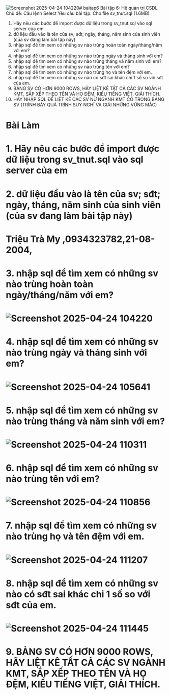 ![Screenshot 2025-04-24 104220](https://github.com/user-attachments/assets/6d9fcb4b-6104-400f-a8ec-f4145b60968a)# baitap6
Bài tập 6: Hệ quản trị CSDL
Chủ đề: Câu lệnh Select
Yêu cầu bài tập: 
Cho file sv_tnut.sql (1.6MB)
1. Hãy nêu các bước để import được dữ liệu trong sv_tnut.sql vào sql server của em
2. dữ liệu đầu vào là tên của sv; sđt; ngày, tháng, năm sinh của sinh viên (của sv đang làm bài tập này)
3. nhập sql để tìm xem có những sv nào trùng hoàn toàn ngày/tháng/năm với em?
4. nhập sql để tìm xem có những sv nào trùng ngày và tháng sinh với em?
5. nhập sql để tìm xem có những sv nào trùng tháng và năm sinh với em?
6. nhập sql để tìm xem có những sv nào trùng tên với em?
7. nhập sql để tìm xem có những sv nào trùng họ và tên đệm với em.
8. nhập sql để tìm xem có những sv nào có sđt sai khác chỉ 1 số so với sđt của em.
9. BẢNG SV CÓ HƠN 9000 ROWS, HÃY LIỆT KÊ TẤT CẢ CÁC SV NGÀNH KMT, SẮP XẾP THEO TÊN VÀ HỌ ĐỆM, KIỂU TIẾNG  VIỆT, GIẢI THÍCH.
10. HÃY NHẬP SQL ĐỂ LIỆT KÊ CÁC SV NỮ NGÀNH KMT CÓ TRONG BẢNG SV (TRÌNH BÀY QUÁ TRÌNH SUY NGHĨ VÀ GIẢI NHỮNG VỨNG MẮC)
# Bài Làm
# 1. Hãy nêu các bước để import được dữ liệu trong sv_tnut.sql vào sql server của em
# 2. dữ liệu đầu vào là tên của sv; sđt; ngày, tháng, năm sinh của sinh viên (của sv đang làm bài tập này)
# Triệu Trà My ,0934323782,21-08-2004,
# 3. nhập sql để tìm xem có những sv nào trùng hoàn toàn ngày/tháng/năm với em?
# ![Screenshot 2025-04-24 104220](https://github.com/user-attachments/assets/f445fc8b-d852-476a-97b2-9b32eeedda63)
# 4. nhập sql để tìm xem có những sv nào trùng ngày và tháng sinh với em?
# ![Screenshot 2025-04-24 105641](https://github.com/user-attachments/assets/af113eb0-221c-4df5-a71d-6499434f3a4a)
# 5. nhập sql để tìm xem có những sv nào trùng tháng và năm sinh với em?
# ![Screenshot 2025-04-24 110311](https://github.com/user-attachments/assets/14096f40-7fec-4c8e-a924-d44b61df4bb0)
# 6. nhập sql để tìm xem có những sv nào trùng tên với em?
# ![Screenshot 2025-04-24 110856](https://github.com/user-attachments/assets/9a38ab37-fa15-4ff8-b921-93b10afcc168)
# 7. nhập sql để tìm xem có những sv nào trùng họ và tên đệm với em.
# ![Screenshot 2025-04-24 111207](https://github.com/user-attachments/assets/8a4c1131-2a73-4a10-9247-401fc61d575c)
# 8. nhập sql để tìm xem có những sv nào có sđt sai khác chỉ 1 số so với sđt của em.
# ![Screenshot 2025-04-24 111445](https://github.com/user-attachments/assets/97fe118d-6b74-4e2a-9450-a809739ea8b4)
# 9. BẢNG SV CÓ HƠN 9000 ROWS, HÃY LIỆT KÊ TẤT CẢ CÁC SV NGÀNH KMT, SẮP XẾP THEO TÊN VÀ HỌ ĐỆM, KIỂU TIẾNG  VIỆT, GIẢI THÍCH.
# 
